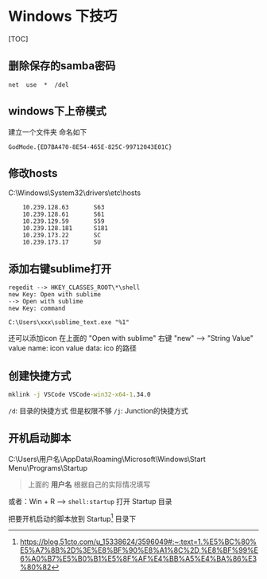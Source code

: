 # Windows 下技巧

[TOC]

## 删除保存的samba密码
```batch
net  use  *  /del
```

## windows下上帝模式
建立一个文件夹 命名如下
```batch
GodMode.{ED7BA470-8E54-465E-825C-99712043E01C} 
```

## 修改hosts
C:\Windows\System32\drivers\etc\hosts
```
    10.239.128.63       S63
    10.239.128.61       S61
    10.239.129.59       S59
    10.239.128.181      S181
    10.239.173.22       SC
    10.239.173.17       SU
```

## 添加右键sublime打开
```
regedit --> HKEY_CLASSES_ROOT\*\shell
new Key: Open with sublime
--> Open with sublime
new Key: command

C:\Users\xxx\sublime_text.exe "%1"
```

还可以添加icon
在上面的 "Open with sublime" 右键 "new" --> "String Value"
value name: icon
value data: ico 的路径

## 创建快捷方式
```bat
mklink -j VSCode VSCode-win32-x64-1.34.0
```

`/d`: 目录的快捷方式 但是权限不够
`/j`: Junction的快捷方式

## 开机启动脚本
C:\Users\用户名\AppData\Roaming\Microsoft\Windows\Start Menu\Programs\Startup
> 上面的 **用户名** 根据自己的实际情况填写

或者：Win + R --> `shell:startup` 打开 Startup 目录

把要开机启动的脚本放到 Startup[^Startup] 目录下

[^Startup]: https://blog.51cto.com/u_15338624/3596049#:~:text=1.%E5%BC%80%E5%A7%8B%2D%3E%E8%BF%90%E8%A1%8C%2D,%E8%BF%99%E6%A0%B7%E5%B0%B1%E5%8F%AF%E4%BB%A5%E4%BA%86%E3%80%82

